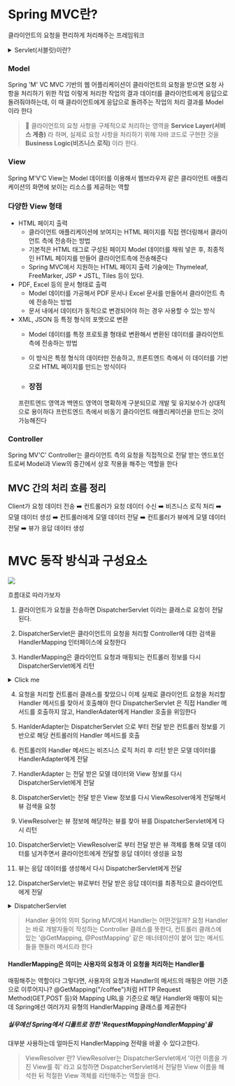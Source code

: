 # Spring MVC란?
클라이언트의 요청을 편리하게 처리해주는 프레임워크

<details>
<summary>
Servlet(서블릿)이란?</summary>
  
서블릿은 클라이언트의 요청을 처리하도록 특정 규약에 맞춰 자바 코드로 
작성하는 클래스 파일
그리고 아파치 톰캣은 이런 서블릿들이 웹 애플리케이션으로 실행이 되도록 
해주는 서블릿 컨테이저 중 하나이다

</details>

### Model
Spring 'M' VC
MVC 기반의 웹 어플리케이션이 클라이언트의 요청을 받으면 요청 사항을 
처리하기 위한 작업
이렇게 처리한 작업의 결과 데이터를 클라이언트에게 응답으로 돌려줘야하는데, 
이 때 클라이언트에게 응답으로 돌려주는 작업의 처리 결과를 Model이라 한다

>📢 클라이언트의 요청 사항을 구체적으로 처리하는 영역을 **Service 
Layer(서비스 계층)** 라 하며,
실제로 요청 사항을 처리하기 위해 자바 코드로 구현한 것을 **Business 
Logic(비즈니스 로직)** 이라 한다.

### View
Spring M'V'C
View는 Model 데이터를 이용해서 웹브라우저 같은 클라이언트 애플리케이션의 
화면에 보이는 리소스를 제공하는 역할

### 다양한 View 형태
- HTML 페이지 출력
   - 클라이언트 애플리케이션에 보여지는 HTML 페이지를 직접 렌더링해서 
클라이언트 측에 전송하는 방법
   - 기본적은 HTML 태그로 구성된 페이지 Model 데이터를 채워 넣은 후, 
최종적인 HTML 페이지를 만들어 클라이언트측에 전송해준다
   - Spring MVC에서 지원하는 HTML 페이지 출력 기술에는 Thymeleaf, 
FreeMarker, JSP + JSTL, Tiles 등이 있다.
- PDF, Excel 등의 문서 형태로 출력
   - Model 데이터를 가공해서 PDF 문서나 Excel 문서를 만들어서 클라이언트 
측에 전송하는 방법
   - 문서 내에서 데이터가 동적으로 변경되어야 하는 경우 사용할 수 있는 
방식
- XML, JSON 등 특정 형식의 포맷으로 변환
   - Model 데이터를 특정 프로토콜 형태로 변환해서 변환된 데이터를 
클라이언트 측에 전송하는 방법
   - 이 방식은 특정 형식의 데이터만 전송하고, 프론트엔드 측에서 이 
데이터를 기반으로 HTML 페이지를 만드는 방식이다
   
   - ### 장점
   프런트엔드 영역과 백엔드 영역이 명확하게 구분되므로 개발 및 유지보수가 
상대적으로 용이하다
   프런트엔드 측에서 비동기 클라이언트 애플리케이션을 만드는 것이 
가능해진다

### Controller
Spring MV'C'
Controller는 클라이언트 측의 요청을 직접적으로 전달 받는 엔드포인트로써 
Model과 View의 중간에서 상호 작용을 해주는 역할을 한다

## MVC 간의 처리 흐름 정리
Client가 요청 데이터 전송
➡️ 컨트롤러가 요청 데이터 수신 ➡️ 비즈니스 로직 처리 ➡️ 모델 데이터 생성
➡️ 컨트롤러에게 모델 데이터 전달 ➡️ 컨트롤러가 뷰에게 모델 데이터 전달
➡️ 뷰가 응답 데이터 생성

# MVC 동작 방식과 구성요소
![](https://velog.velcdn.com/images/minthug94_/post/75356762-9590-407b-887d-739cbc64b974/image.png)

흐름대로 따라가보자

1. 클라이언트가 요청을 전송하면 DispatcherServlet 이라는 클래스로 요청이 
전달된다.

2. DispatcherServlet은 클라이언트의 요청을 처리할 Controller에 대한 검색을 
HandlerMapping 인터페이스에 요청한다

3. HandlerMapping은 클라이언트 요청과 매핑되는 컨트롤러 정보를 다시 
DispatcherServlet에게 리턴

<details>
<summary>
Click me</summary>
  
컨트롤러 정보에는 해당 컨트롤러 안에 있는 Handler 메서드 정보를 포함하고 
있다.
Handler 메서드는 컨트롤러 클래스 안에 구현된 요청 처리 메서드를 뜻한다
</details>

4. 요청을 처리할 컨트롤러 클래스를 찾았으니 이제 실제로 클라이언트 요청을 
처리할 Handler 메서드를 찾아서 호출해야 한다
DispatcherServlet 은 직접 Handler 메서드를 호출하지 않고, 
HandlerAdater에게 Handler 호출을 위임한다

5. HanlderAdapter는 DispatcherServlet 으로 부터 전달 받은 컨트롤러 정보를 
기반으로 해당 컨트롤러의 Handler 메서드를 호출

6. 컨트롤러의 Handler 메서드는 비즈니스 로직 처리 후 리턴 받은 모델 
데이터를 HandlerAdapter에게 전달

7. HandlerAdapter 는 전달 받은 모델 데이터와 View 정보를 다시 
DispatcherServlet에게 전달

8. DispatcherServlet는 전달 받은 View 정보를 다시 ViewResolver에게 
전달해서 뷰 검색을 요청

9. ViewResolver는 뷰 정보에 해당하는 뷰를 찾아 뷰를 DispatcherServlet에게 
다시 리턴

10. DispatcherServlet는 ViewResolver로 부터 전달 받은 뷰 객체를 통해 모델 
데이터를 넘겨주면서 클라이언트에게 전달할 응답 데이터 생성을 요청

11. 뷰는 응답 데이터를 생성해서 다시 DispatcherServlet에게 전달

12. DispatcherServlet는 뷰로부터 전달 받은 응답 데이터를 최종적으로 
클라이언트에게 전달

<details>
<summary>
DispatcherServlet</summary>
  
DispatcherServlet 은 굉장히 많은 일을 하는 것처럼 보인다.
이렇게 굉장히 많은 일을 처리하는거 같지만 실제로 요청에 대한 처리는 다른 
구성 요소들에게 위임(Delegate) 하고 있다.

"HandlerMapping아 Handler Controller 좀 찾아줄래 ?" -> ViewResolver야 View 
좀 찾아줄래? 라고 하는것처럼
  
이렇게 DispatcherServlet이 애플리케이션 가장 앞단에 배치되어 다른 
구성요소와 상호작용하면서 클라이언트의 요청을 처리하는 패턴을 Front 
Controller Pattern이라 한다
</details>

> Handler 용어의 의미
Spring MVC에서 Handler는 어떤것일까?
요청 Handler는 바로 개발자들이 작성하는 Controller 클래스를 뜻한다, 
컨트롤러 클래스에 있는 '@GetMapping, @PostMapping' 같은 애너테이션이 붙어 
있는 메서드들을 핸들러 메서드라 한다
#### HandlerMapping은 의미는 사용자의 요청과 이 요청을 처리하는 Handler를 
매핑해주는 역할이다
그렇다면, 사용자의 요청과 Handler의 메서드의 매핑은 어떤 기준으로 
이루어지나?
@GetMapping("/coffee")처럼 HTTP Request Method(GET,POST 등)와 Mapping 
URL을 기준으로 해당 Handler와 매핑이 되는데 Spring에선 여러가지 유형의 
HandlerMapping 클래스를 제공한다
##### 실무에선 Spring에서 디폴트로 정한 'RequestMappingHandlerMapping'을 
대부분 사용하는데 얼마든지 HandlerMapping 전략을 바꿀 수 있다고한다.

> ViewResolver 란?
ViewResolver는 DispatcherServlet에서 '이런 이름을 가진 View를 줘' 라고 
요청하면 DispatcherServlet에서 전달한 View 이름을 해석한 뒤 적절한 View 
객체를 리턴해주는 역할을 한다.


